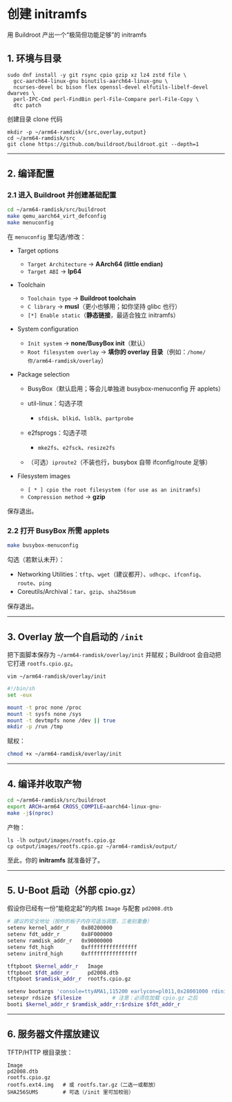 # 创建 initramfs

用 Buildroot 产出一个“极简但功能足够”的 initramfs

## 1. 环境与目录

```text
sudo dnf install -y git rsync cpio gzip xz lz4 zstd file \
  gcc-aarch64-linux-gnu binutils-aarch64-linux-gnu \
  ncurses-devel bc bison flex openssl-devel elfutils-libelf-devel dwarves \
  perl-IPC-Cmd perl-FindBin perl-File-Compare perl-File-Copy \
  dtc patch
```

创建目录 clone 代码

```text
mkdir -p ~/arm64-ramdisk/{src,overlay,output}
cd ~/arm64-ramdisk/src
git clone https://github.com/buildroot/buildroot.git --depth=1
```

---

## 2. 编译配置

### 2.1 进入 Buildroot 并创建基础配置

```bash
cd ~/arm64-ramdisk/src/buildroot
make qemu_aarch64_virt_defconfig
make menuconfig
```

在 `menuconfig` 里勾选/修改：

* Target options

    * `Target Architecture` → **AArch64 (little endian)**
    * `Target ABI` → **lp64**

* Toolchain

    * `Toolchain type` → **Buildroot toolchain**
    * `C library` → **musl**（更小也够用；如你坚持 glibc 也行）
    * `[*] Enable static`（**静态链接**，最适合独立 initramfs）

* System configuration

    * `Init system` → **none/BusyBox init**（默认）
    * `Root filesystem overlay` → **填你的 overlay 目录**（例如：`/home/你/arm64-ramdisk/overlay`）

* Package selection

    * BusyBox（默认启用；等会儿单独进 busybox-menuconfig 开 applets）
    * util-linux：勾选子项

        * `sfdisk`、`blkid`、`lsblk`、`partprobe`
    * e2fsprogs：勾选子项

        * `mke2fs`、`e2fsck`、`resize2fs`
    * （可选）`iproute2`（不装也行，busybox 自带 ifconfig/route 足够）

* Filesystem images

    * `[ * ] cpio the root filesystem (for use as an initramfs)`
    * `Compression method` → **gzip**

保存退出。

### 2.2 打开 BusyBox 所需 applets

```bash
make busybox-menuconfig
```

勾选（若默认未开）：

* Networking Utilities：`tftp`、`wget`（建议都开）、`udhcpc`、`ifconfig`、`route`、`ping`
* Coreutils/Archival：`tar`、`gzip`、`sha256sum`

保存退出。

---

## 3. Overlay 放一个自启动的 `/init`

把下面脚本保存为 `~/arm64-ramdisk/overlay/init` 并赋权；Buildroot 会自动把它打进 `rootfs.cpio.gz`。

```text
vim ~/arm64-ramdisk/overlay/init
```

```sh
#!/bin/sh
set -eux

mount -t proc none /proc
mount -t sysfs none /sys
mount -t devtmpfs none /dev || true
mkdir -p /run /tmp
```

赋权：

```bash
chmod +x ~/arm64-ramdisk/overlay/init
```

---

## 4. 编译并收取产物

```bash
cd ~/arm64-ramdisk/src/buildroot
export ARCH=arm64 CROSS_COMPILE=aarch64-linux-gnu-
make -j$(nproc)
```

产物：

```text
ls -lh output/images/rootfs.cpio.gz
cp output/images/rootfs.cpio.gz ~/arm64-ramdisk/output/
```

至此，你的 **initramfs** 就准备好了。

---

## 5. U-Boot 启动（外部 cpio.gz）

假设你已经有一份“能稳定起”的内核 `Image` 与配套 `pd2008.dtb`

```bash
# 建议的安全地址（按你的板子内存可适当调整，三者别重叠）
setenv kernel_addr_r    0x80200000
setenv fdt_addr_r       0x8F000000
setenv ramdisk_addr_r   0x90000000
setenv fdt_high         0xffffffffffffffff
setenv initrd_high      0xffffffffffffffff

tftpboot $kernel_addr_r   Image
tftpboot $fdt_addr_r      pd2008.dtb
tftpboot $ramdisk_addr_r  rootfs.cpio.gz

setenv bootargs 'console=ttyAMA1,115200 earlycon=pl011,0x28001000 rdinit=/sbin/init'
setexpr rdsize $filesize          # 注意：必须在加载 cpio.gz 之后
booti $kernel_addr_r $ramdisk_addr_r:$rdsize $fdt_addr_r
```

---

## 6. 服务器文件摆放建议

TFTP/HTTP 根目录放：

```
Image
pd2008.dtb
rootfs.cpio.gz
rootfs.ext4.img   # 或 rootfs.tar.gz（二选一或都放）
SHA256SUMS        # 可选（/init 里可加校验）
```
